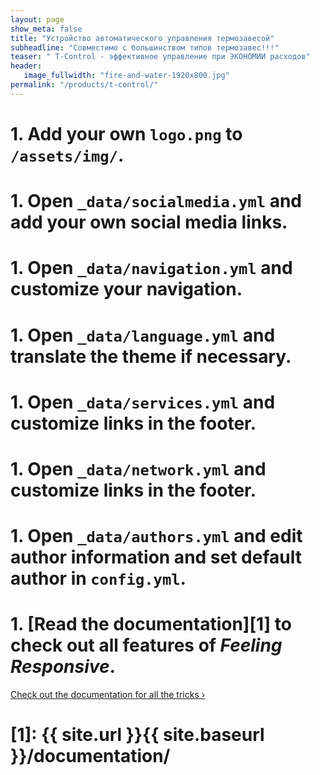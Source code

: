 ```yaml
---
layout: page
show_meta: false
title: "Устройство автоматического управления термозавесой"
subheadline: "Совместимо с большинством типов термозавес!!!"
teaser: " T-Control - эффективное управление при ЭКОНОМИИ расходов"
header:
   image_fullwidth: "fire-and-water-1920x800.jpg"
permalink: "/products/t-control/"
---
```

# 1. Add your own `logo.png` to `/assets/img/`.
# 1. Open `_data/socialmedia.yml` and add your own social media links.
# 1. Open `_data/navigation.yml` and customize your navigation.
# 1. Open `_data/language.yml` and translate the theme if necessary.
# 1. Open `_data/services.yml` and customize links in the footer.
# 1. Open `_data/network.yml` and customize links in the footer.
# 1. Open `_data/authors.yml` and edit author information and set default author in `config.yml`.
# 1. [Read the documentation][1] to check out all features of *Feeling Responsive*.

<a class="radius button small" href="{{ site.url }}{{ site.baseurl }}/documentation/">Check out the documentation for all the tricks ›</a>


#  [1]: {{ site.url }}{{ site.baseurl }}/documentation/
